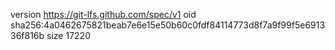 version https://git-lfs.github.com/spec/v1
oid sha256:4a0462675821beab7e6e15e50b60c0fdf84114773d8f7a9f99f5e691336f816b
size 17220
